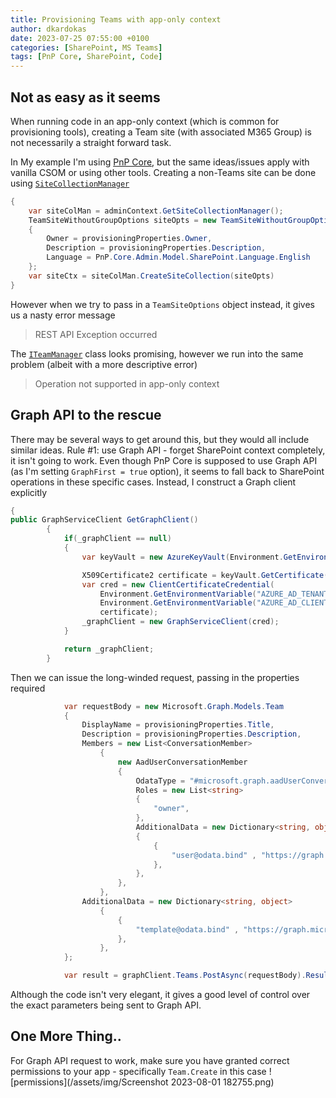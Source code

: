```yaml
---
title: Provisioning Teams with app-only context
author: dkardokas
date: 2023-07-25 07:55:00 +0100
categories: [SharePoint, MS Teams]
tags: [PnP Core, SharePoint, Code]
---
```


## Not as easy as it seems

When running code in an app-only context (which is common for provisioning tools), creating a Team site (with associated M365 Group) is not necessarily a straight forward task. 

In My example I'm using [PnP Core](https://github.com/pnp/pnpcore), but the same ideas/issues apply with vanilla CSOM or using other tools.
Creating a non-Teams site can be done using [`SiteCollectionManager`](https://pnp.github.io/pnpcore/api/PnP.Core.Admin.Model.SharePoint.ISiteCollectionManager.html)
```cs
{
    var siteColMan = adminContext.GetSiteCollectionManager();
    TeamSiteWithoutGroupOptions siteOpts = new TeamSiteWithoutGroupOptions(new Uri(provisioningProperties.Url), provisioningProperties.Title)
    {
        Owner = provisioningProperties.Owner,
        Description = provisioningProperties.Description,
        Language = PnP.Core.Admin.Model.SharePoint.Language.English
    };
    var siteCtx = siteColMan.CreateSiteCollection(siteOpts)
}
```
However when we try to pass in a `TeamSiteOptions` object instead, it gives us a nasty error message 
> REST API Exception occurred

The [`ITeamManager`](https://pnp.github.io/pnpcore/api/PnP.Core.Admin.Model.Teams.ITeamManager.html) class looks promising, however we run into the same problem (albeit with a more descriptive error)

> Operation not supported in app-only context

## Graph API to the rescue

There may be several ways to get around this, but they would all include similar ideas.
Rule #1: use Graph API - forget SharePoint context completely, it isn't going to work. Even though PnP Core is supposed to use Graph API (as I'm setting `GraphFirst = true` option), it seems to fall back to SharePoint operations in these specific cases. Instead, I construct a Graph client explicitly

```cs
{
public GraphServiceClient GetGraphClient()
        {
            if(_graphClient == null)
            {
                var keyVault = new AzureKeyVault(Environment.GetEnvironmentVariable("AZURE_KEY_VAULT_URI", EnvironmentVariableTarget.Process));

                X509Certificate2 certificate = keyVault.GetCertificate(Environment.GetEnvironmentVariable("AZURE_KEY_VAULT_CERTIFICATE_NAME"));
                var cred = new ClientCertificateCredential(
                    Environment.GetEnvironmentVariable("AZURE_AD_TENANT_ID"),
                    Environment.GetEnvironmentVariable("AZURE_AD_CLIENT_ID"),                     
                    certificate);
                _graphClient = new GraphServiceClient(cred);
            }

            return _graphClient;
        }
```

Then we can issue the long-winded request, passing in the properties required

```cs
            var requestBody = new Microsoft.Graph.Models.Team
            {
                DisplayName = provisioningProperties.Title,
                Description = provisioningProperties.Description,
                Members = new List<ConversationMember>
                    {
                        new AadUserConversationMember
                        {
                            OdataType = "#microsoft.graph.aadUserConversationMember",
                            Roles = new List<string>
                            {
                                "owner",
                            },
                            AdditionalData = new Dictionary<string, object>
                            {
                                {
                                    "user@odata.bind" , "https://graph.microsoft.com/v1.0/users('OWNER-GUID-GOES-HERE')"
                                },
                            },
                        },
                    },
                AdditionalData = new Dictionary<string, object>
                    {
                        {
                            "template@odata.bind" , "https://graph.microsoft.com/v1.0/teamsTemplates('standard')"
                        },
                    },
            };

            var result = graphClient.Teams.PostAsync(requestBody).Result;
```

Although the code isn't very elegant, it gives a good level of control over the exact parameters being sent to Graph API.

## One More Thing..

For Graph API request to work, make sure you have granted correct permissions to your app - specifically `Team.Create` in this case
![permissions](/assets/img/Screenshot 2023-08-01 182755.png)